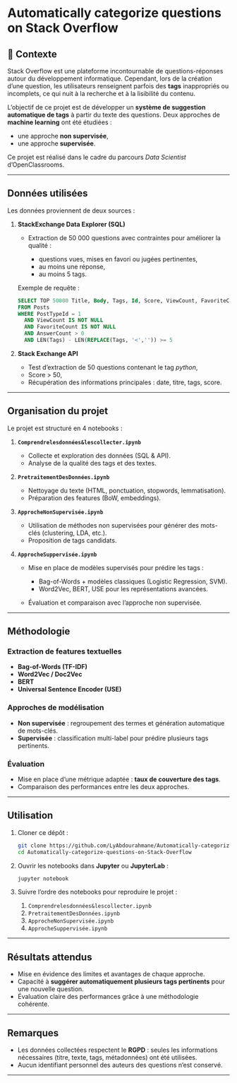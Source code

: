 # Automatically categorize questions on Stack Overflow

## 📌 Contexte

Stack Overflow est une plateforme incontournable de questions-réponses autour du développement informatique.
Cependant, lors de la création d’une question, les utilisateurs renseignent parfois des **tags** inappropriés ou incomplets, ce qui nuit à la recherche et à la lisibilité du contenu.

L’objectif de ce projet est de développer un **système de suggestion automatique de tags** à partir du texte des questions.
Deux approches de **machine learning** ont été étudiées :

* une approche **non supervisée**,
* une approche **supervisée**.

Ce projet est réalisé dans le cadre du parcours *Data Scientist* d’OpenClassrooms.

---

## Données utilisées

Les données proviennent de deux sources :

1. **StackExchange Data Explorer (SQL)**

   * Extraction de 50 000 questions avec contraintes pour améliorer la qualité :

     * questions vues, mises en favori ou jugées pertinentes,
     * au moins une réponse,
     * au moins 5 tags.

   Exemple de requête :

   ```sql
   SELECT TOP 50000 Title, Body, Tags, Id, Score, ViewCount, FavoriteCount, AnswerCount
   FROM Posts
   WHERE PostTypeId = 1
     AND ViewCount IS NOT NULL
     AND FavoriteCount IS NOT NULL
     AND AnswerCount > 0
     AND LEN(Tags) - LEN(REPLACE(Tags, '<','')) >= 5
   ```

2. **Stack Exchange API**

   * Test d’extraction de 50 questions contenant le tag *python*,
   * Score > 50,
   * Récupération des informations principales : date, titre, tags, score.

---

## Organisation du projet

Le projet est structuré en 4 notebooks :

1. **`Comprendrelesdonnées&lescollecter.ipynb`**

   * Collecte et exploration des données (SQL & API).
   * Analyse de la qualité des tags et des textes.

2. **`PretraitementDesDonnées.ipynb`**

   * Nettoyage du texte (HTML, ponctuation, stopwords, lemmatisation).
   * Préparation des features (BoW, embeddings).

3. **`ApprocheNonSupervisée.ipynb`**

   * Utilisation de méthodes non supervisées pour générer des mots-clés (clustering, LDA, etc.).
   * Proposition de tags candidats.

4. **`ApprocheSuppervisée.ipynb`**

   * Mise en place de modèles supervisés pour prédire les tags :

     * Bag-of-Words + modèles classiques (Logistic Regression, SVM).
     * Word2Vec, BERT, USE pour les représentations avancées.
   * Évaluation et comparaison avec l’approche non supervisée.

---

## Méthodologie

### Extraction de features textuelles

* **Bag-of-Words (TF-IDF)**
* **Word2Vec / Doc2Vec**
* **BERT**
* **Universal Sentence Encoder (USE)**

### Approches de modélisation

* **Non supervisée** : regroupement des termes et génération automatique de mots-clés.
* **Supervisée** : classification multi-label pour prédire plusieurs tags pertinents.

### Évaluation

* Mise en place d’une métrique adaptée : **taux de couverture des tags**.
* Comparaison des performances entre les deux approches.

---

##  Utilisation

1. Cloner ce dépôt :

   ```bash
   git clone https://github.com/LyAbdourahmane/Automatically-categorize-questions-on-Stack-Overflow.git
   cd Automatically-categorize-questions-on-Stack-Overflow
   ```

2. Ouvrir les notebooks dans **Jupyter** ou **JupyterLab** :

   ```bash
   jupyter notebook
   ```

3. Suivre l’ordre des notebooks pour reproduire le projet :

   1. `Comprendrelesdonnées&lescollecter.ipynb`
   2. `PretraitementDesDonnées.ipynb`
   3. `ApprocheNonSupervisée.ipynb`
   4. `ApprocheSuppervisée.ipynb`

---

## Résultats attendus

* Mise en évidence des limites et avantages de chaque approche.
* Capacité à **suggérer automatiquement plusieurs tags pertinents** pour une nouvelle question.
* Évaluation claire des performances grâce à une méthodologie cohérente.

---

## Remarques

* Les données collectées respectent le **RGPD** : seules les informations nécessaires (titre, texte, tags, métadonnées) ont été utilisées.
* Aucun identifiant personnel des auteurs des questions n’est conservé.

---
